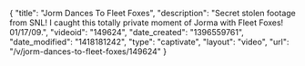 {
    "title": "Jorm Dances To Fleet Foxes",
    "description": "Secret stolen footage from SNL! I caught this totally private moment of Jorma with Fleet Foxes! 01\/17\/09.",
    "videoid": "149624",
    "date_created": "1396559761",
    "date_modified": "1418181242",
    "type": "captivate",
    "layout": "video",
    "url": "\/v\/jorm-dances-to-fleet-foxes\/149624"
}